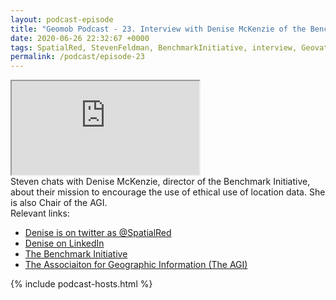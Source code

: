 ```yaml
--- 
layout: podcast-episode
title: "Geomob Podcast - 23. Interview with Denise McKenzie of the Benchmark Initiative"
date: 2020-06-26 22:32:67 +0000
tags: SpatialRed, StevenFeldman, BenchmarkInitiative, interview, Geovation, agi
permalink: /podcast/episode-23
---
```


<iframe class="castos-iframe-player" src="https://5e2e9055a029d5-78101471.castos.com/player/208365"></iframe>

<div class="pt20">
Steven chats with Denise McKenzie, director of the Benchmark Initiative, about their mission to encourage the use of ethical use of location data. She is also
Chair of the AGI.
</div>

<div class="pt20">
  Relevant links:
  <ul>
    <li class="pt10"><a href="https://twitter.com/SpatialRed">Denise is on twitter as @SpatialRed</a></li>
    <li class="pt10"><a href="https://www.linkedin.com/in/denisemckenzie/">Denise on LinkedIn</a></li>
    <li class="pt10"><a href="https://benchmarkinitiative.com">The Benchmark Initiative</a></li>
    <li class="pt10"><a href="https://www.agi.org.uk">The Associaiton for Geographic Information (The AGI)</a></li>
  </ul>
</div>

{% include podcast-hosts.html %}












